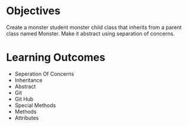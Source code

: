 # Objectives

Create a monster student monster child class that inherits from a parent class named Monster. Make it abstract using separation of concerns.


# Learning Outcomes

- Seperation Of Concerns
- Inheritance
- Abstract
- Git
- Git Hub
- Special Methods
- Methods
- Attributes
